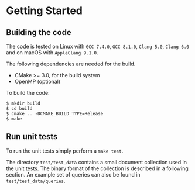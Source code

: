 Getting Started
===============

## Building the code

The code is tested on Linux with `GCC 7.4.0`, `GCC 8.1.0`, `Clang 5.0`, `Clang 6.0` and on macOS with `AppleClang 9.1.0`.

The following dependencies are needed for the build.

* CMake >= 3.0, for the build system
* OpenMP (optional)

To build the code:

    $ mkdir build
    $ cd build
    $ cmake .. -DCMAKE_BUILD_TYPE=Release
    $ make
    
## Run unit tests

To run the unit tests simply perform a `make test`.

The directory `test/test_data` contains a small document collection used in the
unit tests. The binary format of the collection is described in a following
section.
An example set of queries can also be found in `test/test_data/queries`.

